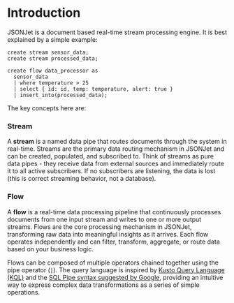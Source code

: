 # Introduction

JSONJet is a document based real-time stream processing engine. It is best explained by a simple example:
```jsonjet
create stream sensor_data;
create stream processed_data;

create flow data_processor as
  sensor_data 
  | where temperature > 25 
  | select { id: id, temp: temperature, alert: true } 
  | insert_into(processed_data);
```

The key concepts here are:

### Stream

A **stream** is a named data pipe that routes documents through the system in real-time. Streams are the primary data routing mechanism in JSONJet and can be created, populated, and subscribed to. Think of streams as pure data pipes - they receive data from external sources and immediately route it to all active subscribers. If no subscribers are listening, the data is lost (this is correct streaming behavior, not a database).

### Flow

A **flow** is a real-time data processing pipeline that continuously processes documents from one input stream and writes to one or more output streams. Flows are the core processing mechanism in JSONJet, transforming raw data into meaningful insights as it arrives. Each flow operates independently and can filter, transform, aggregate, or route data based on your business logic.

Flows can be composed of multiple operators chained together using the pipe operator (`|`). The query language is inspired by [Kusto Query Language (KQL)](https://learn.microsoft.com/en-us/kusto/query/) and the [SQL Pipe syntax suggested by Google](https://research.google/pubs/sql-has-problems-we-can-fix-them-pipe-syntax-in-sql/), providing an intuitive way to express complex data transformations as a series of simple operations.
